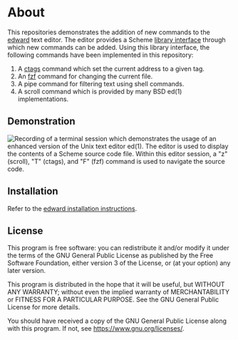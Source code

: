 # About

This repositories demonstrates the addition of new commands to the [edward][edward github] text editor.
The editor provides a Scheme [library interface][edward doc] through which new commands can be added.
Using this library interface, the following commands have been implemented in this repository:

1. A [ctags][ctags web] command which set the current address to a given tag.
2. An [fzf][fzf github] command for changing the current file.
3. A pipe command for filtering text using shell commands.
4. A scroll command which is provided by many BSD ed(1) implementations.

## Demonstration

![Recording of a terminal session which demonstrates the usage of an enhanced version of the Unix text editor ed(1). The editor is used to display the contents of a Scheme source code file. Within this editor session, a "z" (scroll), "T" (ctags), and "F" (fzf) command is used to navigate the source code.](https://gist.github.com/nmeum/3773eb8fb280d469e67711c5635416f6/raw/dc3afaed32bef4deec90cd18255ba9203c8ac155/edward-contrib.gif)

## Installation

Refer to the [edward installation instructions][edward install].

## License

This program is free software: you can redistribute it and/or modify it
under the terms of the GNU General Public License as published by the
Free Software Foundation, either version 3 of the License, or (at your
option) any later version.

This program is distributed in the hope that it will be useful, but
WITHOUT ANY WARRANTY; without even the implied warranty of
MERCHANTABILITY or FITNESS FOR A PARTICULAR PURPOSE. See the GNU General
Public License for more details.

You should have received a copy of the GNU General Public License along
with this program. If not, see <https://www.gnu.org/licenses/>.

[edward github]: https://github.com/nmeum/edward
[edward doc]: https://files.8pit.net/edward/doc
[fzf github]: https://github.com/junegunn/fzf
[ctags web]: https://ctags.io/
[edward install]: https://github.com/nmeum/edward#installation
